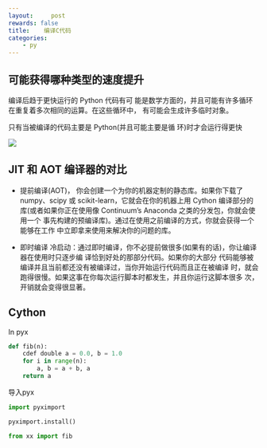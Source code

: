 ```yaml
---
layout:     post
rewards: false
title:    编译C代码
categories:
    - py
---
```



## 可能获得哪种类型的速度提升
编译后趋于更快运行的 Python 代码有可 能是数学方面的，并且可能有许多循环在重复着多次相同的运算。在这些循环中， 有可能会生成许多临时对象。

只有当被编译的代码主要是 Python(并且可能主要是循 环)时才会运行得更快

![](https://ws4.sinaimg.cn/large/006tNbRwgy1fud3kq2y4dj31kw166tat.jpg)

## JIT 和 AOT 编译器的对比
- 提前编译(AOT)，
你会创建一个为你的机器定制的静态库。如果你下载了 numpy、scipy 或 scikit-learn，它就会在你的机器上用 Cython 编译部分的 库(或者如果你正在使用像 Continuum’s Anaconda 之类的分发包，你就会使用一个 事先构建的预编译库)。通过在使用之前编译的方式，你就会获得一个能够在工作 中立即拿来使用来解决你的问题的库。

- 即时编译
冷启动：通过即时编译，你不必提前做很多(如果有的话)，你让编译器在使用时只逐步编 译恰到好处的那部分代码。如果你的大部分 代码能够被编译并且当前都还没有被编译过，当你开始运行代码而且正在被编译 时，就会跑得很慢。如果这事在你每次运行脚本时都发生，并且你运行这脚本很多 次，开销就会变得很显著。


## Cython
In pyx
```python
def fib(n):
    cdef double a = 0.0, b = 1.0
    for i in range(n):
        a, b = a + b, a
    return a
```
导入pyx
```python
import pyximport

pyximport.install()

from xx import fib
```

